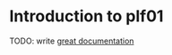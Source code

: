 # Introduction to plf01

TODO: write [great documentation](http://jacobian.org/writing/what-to-write/)
